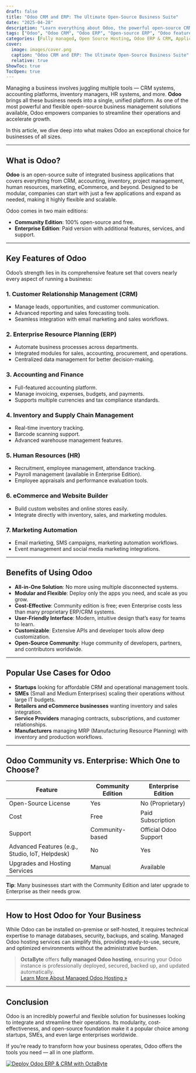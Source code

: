 ```yaml
---
draft: false
title: "Odoo CRM and ERP: The Ultimate Open-Source Business Suite"
date: "2025-04-28"
description: "Learn everything about Odoo, the powerful open-source CRM and ERP platform that helps businesses manage sales, operations, finance, and more in one place."
tags: ["Odoo", "Odoo CRM", "Odoo ERP", "Open-source ERP", "Odoo features", "Business management software", "Odoo benefits", "Odoo hosting"]
categories: [Fully managed, Open Source Hosting, Odoo ERP & CRM, Applications, Crm Erp]
cover:
  image: images/cover.png
  caption: "Odoo CRM and ERP: The Ultimate Open-Source Business Suite"
  relative: true
ShowToc: true
TocOpen: true
---
```


Managing a business involves juggling multiple tools — CRM systems, accounting platforms, inventory managers, HR systems, and more. **Odoo** brings all these business needs into a single, unified platform. As one of the most powerful and flexible open-source business management solutions available, Odoo empowers companies to streamline their operations and accelerate growth.

In this article, we dive deep into what makes Odoo an exceptional choice for businesses of all sizes.

---

## What is Odoo?

**Odoo** is an open-source suite of integrated business applications that covers everything from CRM, accounting, inventory, project management, human resources, marketing, eCommerce, and beyond. Designed to be modular, companies can start with just a few applications and expand as needed, making it highly flexible and scalable.

Odoo comes in two main editions:
- **Community Edition**: 100% open-source and free.
- **Enterprise Edition**: Paid version with additional features, services, and support.

---

## Key Features of Odoo

Odoo’s strength lies in its comprehensive feature set that covers nearly every aspect of running a business:

### 1. **Customer Relationship Management (CRM)**
- Manage leads, opportunities, and customer communication.
- Advanced reporting and sales forecasting tools.
- Seamless integration with email marketing and sales workflows.

### 2. **Enterprise Resource Planning (ERP)**
- Automate business processes across departments.
- Integrated modules for sales, accounting, procurement, and operations.
- Centralized data management for better decision-making.

### 3. **Accounting and Finance**
- Full-featured accounting platform.
- Manage invoicing, expenses, budgets, and payments.
- Supports multiple currencies and tax compliance standards.

### 4. **Inventory and Supply Chain Management**
- Real-time inventory tracking.
- Barcode scanning support.
- Advanced warehouse management features.

### 5. **Human Resources (HR)**
- Recruitment, employee management, attendance tracking.
- Payroll management (available in Enterprise Edition).
- Employee appraisals and performance evaluation tools.

### 6. **eCommerce and Website Builder**
- Build custom websites and online stores easily.
- Integrate directly with inventory, sales, and marketing modules.

### 7. **Marketing Automation**
- Email marketing, SMS campaigns, marketing automation workflows.
- Event management and social media marketing integrations.

---

## Benefits of Using Odoo

- **All-in-One Solution**: No more using multiple disconnected systems.
- **Modular and Flexible**: Deploy only the apps you need, and scale as you grow.
- **Cost-Effective**: Community edition is free; even Enterprise costs less than many proprietary ERP/CRM systems.
- **User-Friendly Interface**: Modern, intuitive design that’s easy for teams to learn.
- **Customizable**: Extensive APIs and developer tools allow deep customization.
- **Open-Source Community**: Huge community of developers, partners, and contributors worldwide.

---

## Popular Use Cases for Odoo

- **Startups** looking for affordable CRM and operational management tools.
- **SMEs** (Small and Medium Enterprises) scaling their operations without large IT budgets.
- **Retailers and eCommerce businesses** wanting inventory and sales integration.
- **Service Providers** managing contracts, subscriptions, and customer relationships.
- **Manufacturers** managing MRP (Manufacturing Resource Planning) with inventory and production workflows.

---

## Odoo Community vs. Enterprise: Which One to Choose?

| Feature               | Community Edition | Enterprise Edition |
|------------------------|--------------------|--------------------|
| Open-Source License    | Yes                | No (Proprietary)   |
| Cost                   | Free               | Paid Subscription  |
| Support                | Community-based    | Official Odoo Support |
| Advanced Features (e.g., Studio, IoT, Helpdesk) | No | Yes |
| Upgrades and Hosting Services | Manual | Available |

**Tip**: Many businesses start with the Community Edition and later upgrade to Enterprise as their needs grow.

---

## How to Host Odoo for Your Business

While Odoo can be installed on-premise or self-hosted, it requires technical expertise to manage databases, security, backups, and scaling. Managed Odoo hosting services can simplify this, providing ready-to-use, secure, and optimized environments without the administrative burden.

> **OctaByte** offers **fully managed Odoo hosting**, ensuring your Odoo instance is professionally deployed, secured, backed up, and updated automatically.  
> [Learn More About Managed Odoo Hosting »](https://octabyte.io/fully-managed-open-source-services/applications/crm-erp/odoo/)

---

## Conclusion

Odoo is an incredibly powerful and flexible solution for businesses looking to integrate and streamline their operations. Its modularity, cost-effectiveness, and open-source foundation make it a popular choice among startups, SMEs, and even large enterprises worldwide.

If you’re ready to transform how your business operates, Odoo offers the tools you need — all in one platform.


[![Deploy Odoo ERP & CRM with OctaByte](/images/deploy-on-octabyte.png)](https://octabyte.io/fully-managed-open-source-services/applications/crm-erp/odoo)
